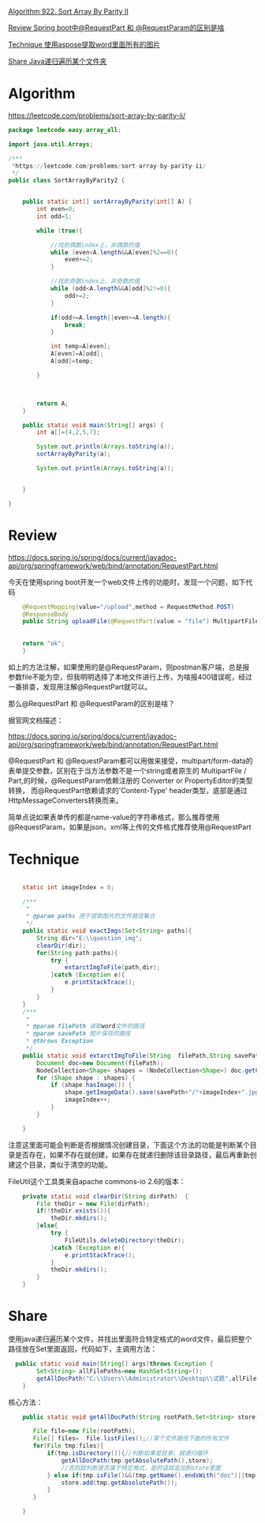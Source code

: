 
 [Algorithm 922. Sort Array By Parity II](#algorithm)

 [Review Spring boot中@RequestPart 和 @RequestParam的区别是啥](#review)

 [Technique 使用aspose提取word里面所有的图片 ](#technique)

 [Share Java递归遍历某个文件夹](#share)


# Algorithm
https://leetcode.com/problems/sort-array-by-parity-ii/
```java
package leetcode.easy.array_all;

import java.util.Arrays;

/***
 *https://leetcode.com/problems/sort-array-by-parity-ii/
 */
public class SortArrayByParity2 {


    public static int[] sortArrayByParity(int[] A) {
        int even=0;
        int odd=1;

        while (true){

            //找到偶数index上，非偶数的值
            while (even<A.length&&A[even]%2==0){
                even+=2;
            }

            //找到奇数index上，非奇数的值
            while (odd<A.length&&A[odd]%2!=0){
                odd+=2;
            }

            if(odd>=A.length||even>=A.length){
                break;
            }

            int temp=A[even];
            A[even]=A[odd];
            A[odd]=temp;

        }



        return A;
    }

    public static void main(String[] args) {
        int a[]={4,2,5,7};

        System.out.println(Arrays.toString(a));
        sortArrayByParity(a);

        System.out.println(Arrays.toString(a));


    }

}


```

# Review

https://docs.spring.io/spring/docs/current/javadoc-api/org/springframework/web/bind/annotation/RequestPart.html


今天在使用spring boot开发一个web文件上传的功能时，发现一个问题，如下代码

```java
    @RequestMapping(value="/upload",method = RequestMethod.POST)
    @ResponseBody
    public String uploadFile(@RequestPart(value = "file") MultipartFile file) {
	
	
	return "ok";
	}
```

如上的方法注解，如果使用的是@RequestParam，则postman客户端，总是报 参数file不能为空，但我明明选择了本地文件进行上传，为啥报400错误呢，经过一番排查，发现用注解@RequestPart就可以。



那么@RequestPart 和 @RequestParam的区别是啥？


据官网文档描述：

https://docs.spring.io/spring/docs/current/javadoc-api/org/springframework/web/bind/annotation/RequestPart.html


@RequestPart 和 @RequestParam都可以用做来接受，multipart/form-data的表单提交参数，区别在于当方法参数不是一个string或者原生的 MultipartFile / Part,的时候，@RequestParam依赖注册的 Converter or PropertyEditor的类型转换，
而@RequestPart依赖请求的'Content-Type' header类型，底部是通过HttpMessageConverters转换而来。


简单点说如果表单传的都是name-value的字符串格式，那么推荐使用@RequestParam，如果是json，xml等上传的文件格式推荐使用@RequestPart 




# Technique



```java

    static int imageIndex = 0;

    /***
     *
     * @param paths 用于提取图片的文件路径集合
     */
    public static void exactImgs(Set<String> paths){
        String dir="E:\\question_img";
        clearDir(dir);
        for(String path:paths){
            try {
                extarctImgToFile(path,dir);
            }catch (Exception e){
                e.printStackTrace();
            }
        }
    }
    /***
     *
     * @param filePath 读取word文件的路径
     * @param savePath 图片保存的路径
     * @throws Exception
     */
    public static void extarctImgToFile(String  filePath,String savePath)  throws  Exception{
        Document doc=new Document(filePath);
        NodeCollection<Shape> shapes = (NodeCollection<Shape>) doc.getChildNodes(NodeType.SHAPE, true);
        for (Shape shape : shapes) {
            if (shape.hasImage()) {
                shape.getImageData().save(savePath+"/"+imageIndex+".jpg");
                imageIndex++;
            }
        }

    }

```



注意这里面可能会判断是否根据情况创建目录，下面这个方法的功能是判断某个目录是否存在，如果不存在就创建，如果存在就递归删除该目录路径，最后再重新创建这个目录，类似于清空的功能。

FileUtil这个工具类来自apache commons-io 2.6的版本：

```java
    private static void clearDir(String dirPath)  {
        File theDir = new File(dirPath);
        if(!theDir.exists()){
            theDir.mkdirs();
        }else{
            try {
                FileUtils.deleteDirectory(theDir);
            }catch (Exception e){
                e.printStackTrace();
            }
            theDir.mkdirs();
        }
    }
```





# Share



使用java递归遍历某个文件，并找出里面符合特定格式的word文件，最后把整个路径放在Set里面返回，代码如下，主调用方法：

```java
  public static void main(String[] args)throws Exception {
        Set<String> allFilePaths=new HashSet<String>();
        getAllDocPath("C:\\Users\\Administrator\\Desktop\\试题",allFilePaths);
    }
```

核心方法：

```java
    public static void getAllDocPath(String rootPath,Set<String> store){

       File file=new File(rootPath);
       File[] files=  file.listFiles();//某个文件路径下面的所有文件
       for(File tmp:files){
           if(tmp.isDirectory()){//判断如果是目录，就递归循环
               getAllDocPath(tmp.getAbsolutePath(),store);
               //否则就判断是否属于特定格式，是的话就追加到store里面
           } else if(tmp.isFile()&&(tmp.getName().endsWith("doc")||tmp.getName().endsWith("docx"))){
               store.add(tmp.getAbsolutePath());
           }
       }

    }
```




